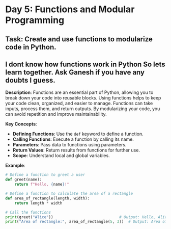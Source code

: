 # Day 5: Functions and Modular Programming

## **Task**: Create and use functions to modularize code in Python.

## I dont know how functions work in Python So lets learn together. Ask Ganesh if you have any doubts I guess. 

**Description**:
Functions are an essential part of Python, allowing you to break down your code into reusable blocks. Using functions helps to keep your code clean, organized, and easier to manage. Functions can take inputs, process them, and return outputs. By modularizing your code, you can avoid repetition and improve maintainability.

**Key Concepts**:
- **Defining Functions**: Use the `def` keyword to define a function.
- **Calling Functions**: Execute a function by calling its name.
- **Parameters**: Pass data to functions using parameters.
- **Return Values**: Return results from functions for further use.
- **Scope**: Understand local and global variables.

**Example**:
```python
# Define a function to greet a user
def greet(name):
    return f"Hello, {name}!"

# Define a function to calculate the area of a rectangle
def area_of_rectangle(length, width):
    return length * width

# Call the functions
print(greet("Alice"))                             # Output: Hello, Alice!
print("Area of rectangle:", area_of_rectangle(5, 3))  # Output: Area of rectangle: 15
